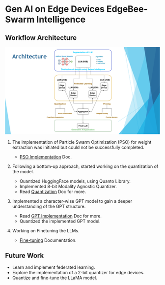 # Gen AI on Edge Devices EdgeBee-Swarm Intelligence


## Workflow Architecture

![workflow](./img/home/00_Architecture.png)

1. The implementation of Particle Swarm Optimization (PSO) for weight extraction was initiated but could not be successfully completed.
    - [PSO Implementation](./pso.md) Doc.

2. Following a bottom-up approach, started working on the quantization of the model.
    - Quantized HuggingFace models, using Quanto Library.
    - Implemented 8-bit Modality Agnostic Quantizer.
    - Read [Quantization](./Quantization.md) Doc for more.

3. Implemented a character-wise GPT model to gain a deeper understanding of the GPT structure.
    - Read [GPT Implementation](./00_GPTIntro.md) Doc for more.
    - Quantized the implemented GPT model.

4. Working on Finetuning the LLMs.
    - [Fine-tuning](./finetuning.md) Documentation.

## Future Work
- Learn and implement federated learning.
- Explore the implementation of a 2-bit quantizer for edge devices.
- Quantize and fine-tune the LLaMA model.








